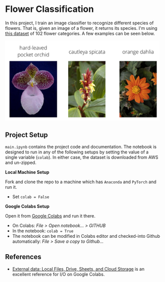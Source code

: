 # Flower Classification

In this project, I train an image classifier to recognize different species of flowers. That is, given an image of a flower, it returns its species. I'm using [this dataset](http://www.robots.ox.ac.uk/~vgg/data/flowers/102/index.html) of 102 flower categories. A few examples can be seen below. 

<img src='https://github.com/alkashef/flower-classification/blob/master/assets/Flowers.png?raw=1' width=500px>

## Project Setup

`main.ipynb` contains the project code and documentation. The notebook is designed 
to run in any of the following setups by setting the value of a single variable (`colab`). 
In either case, the dataset is downloaded from AWS and un-zipped. 

**Local Machine Setup**

Fork and clone the repo to a machine which has `Anaconda` and `PyTorch` and run it. 

   - Set `colab = False`

**Google Colabs Setup**

Open it from [Google Colabs](https://colab.research.google.com) and run it there.

   - On Colabs: *File > Open notebook... > GITHUB*
   - In the notebook: `colab = True`
   - The notebook can be modified in Colabs editor and checked-into Github automatically: *File > Save a copy to Github...*

## References

- [External data: Local Files, Drive, Sheets, and Cloud Storage](https://colab.research.google.com/notebooks/io.ipynb) is an excellent reference for I/O on Google Colabs.